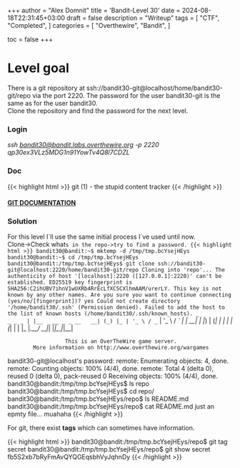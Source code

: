 +++
author = "Alex Domnit"
title = 'Bandit-Level 30'
date = 2024-08-18T22:31:45+03:00
draft = false
description = "Writeup"
tags = [
    "CTF",
    "Completed",
]
categories = [
    "Overthewire",
    "Bandit",
]

toc = false
+++

# Level goal
There is a git repository at ssh://bandit30-git@localhost/home/bandit30-git/repo via the port 2220. The password for the user bandit30-git is the same as for the user bandit30.\
Clone the repository and find the password for the next level.

### Login
*ssh bandit30@bandit.labs.overthewire.org -p 2220*\
*qp30ex3VLz5MDG1n91YowTv4Q8l7CDZL*

### Doc
{{< highlight html >}}
git (1)              - the stupid content tracker
{{< /highlight >}}

#### [GIT DOCUMENTATION](https://git-scm.com/doc)


### Solution
For this level I\`ll use the same initial process I\`ve used until now.\
Clone->Check what`s in the repo->try to find a password.
{{< highlight html >}}
bandit30@bandit:~$ mktemp -d
/tmp/tmp.bcYsejHEys
bandit30@bandit:~$ cd /tmp/tmp.bcYsejHEys
bandit30@bandit:/tmp/tmp.bcYsejHEys$ git clone ssh://bandit30-git@localhost:2220/home/bandit30-git/repo
Cloning into 'repo'...
The authenticity of host '[localhost]:2220 ([127.0.0.1]:2220)' can't be established.
ED25519 key fingerprint is SHA256:C2ihUBV7ihnV1wUXRb4RrEcLfXC5CXlhmAAM/urerLY.
This key is not known by any other names.
Are you sure you want to continue connecting (yes/no/[fingerprint])? yes
Could not create directory '/home/bandit30/.ssh' (Permission denied).
Failed to add the host to the list of known hosts (/home/bandit30/.ssh/known_hosts).
                         _                     _ _ _
                        | |__   __ _ _ __   __| (_) |_
                        | '_ \ / _` | '_ \ / _` | | __|
                        | |_) | (_| | | | | (_| | | |_
                        |_.__/ \__,_|_| |_|\__,_|_|\__|


                      This is an OverTheWire game server.
            More information on http://www.overthewire.org/wargames

bandit30-git@localhost's password:
remote: Enumerating objects: 4, done.
remote: Counting objects: 100% (4/4), done.
remote: Total 4 (delta 0), reused 0 (delta 0), pack-reused 0
Receiving objects: 100% (4/4), done.
bandit30@bandit:/tmp/tmp.bcYsejHEys$ ls
repo
bandit30@bandit:/tmp/tmp.bcYsejHEys$ cd repo/
bandit30@bandit:/tmp/tmp.bcYsejHEys/repo$ ls
README.md
bandit30@bandit:/tmp/tmp.bcYsejHEys/repo$ cat README.md
just an epmty file... muahaha
{{< /highlight >}}

For git, there exist **tags** which can sometimes have information.

{{< highlight html >}}
bandit30@bandit:/tmp/tmp.bcYsejHEys/repo$ git tag
secret
bandit30@bandit:/tmp/tmp.bcYsejHEys/repo$ git show secret
fb5S2xb7bRyFmAvQYQGEqsbhVyJqhnDy
{{< /highlight >}}